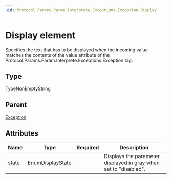 ```yaml
---
uid: Protocol.Params.Param.Interprete.Exceptions.Exception.Display
---
```


# Display element

Specifies the text that has to be displayed when the incoming value matches the contents of the value attribute of the Protocol.Params.Param.Interprete.Exceptions.Exception tag.

## Type

[TypeNonEmptyString](xref:Protocol-TypeNonEmptyString)

## Parent

[Exception](xref:Protocol.Params.Param.Interprete.Exceptions.Exception)

## Attributes

|Name|Type|Required|Description|
|--- |--- |--- |--- |
|[state](xref:Protocol.Params.Param.Interprete.Exceptions.Exception.Display-state)|[EnumDisplayState](xref:Protocol-EnumDisplayState)||Displays the parameter displayed in gray when set to "disabled".|
